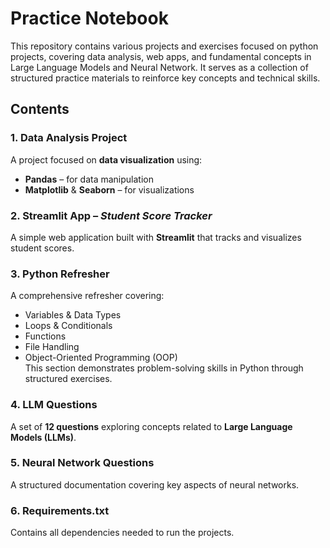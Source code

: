 # Practice Notebook
This repository contains various projects and exercises focused on python projects, covering data analysis, web apps, and fundamental concepts in Large Language Models and Neural Network. It serves as a collection of structured practice materials to reinforce key concepts and technical skills.  

## Contents  

### 1. Data Analysis Project  
A project focused on **data visualization** using:  
- **Pandas** – for data manipulation  
- **Matplotlib** & **Seaborn** – for visualizations  

### 2. Streamlit App – *Student Score Tracker*  
A simple web application built with **Streamlit** that tracks and visualizes student scores.  

### 3. Python Refresher  
A comprehensive refresher covering:  
- Variables & Data Types  
- Loops & Conditionals  
- Functions  
- File Handling  
- Object-Oriented Programming (OOP)  
This section demonstrates problem-solving skills in Python through structured exercises.  

### 4. LLM Questions  
A set of **12 questions** exploring concepts related to **Large Language Models (LLMs)**.  

### 5. Neural Network Questions
A structured documentation covering key aspects of neural networks.  

### 6. Requirements.txt  
Contains all dependencies needed to run the projects.  
